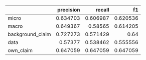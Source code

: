 |                  |   precision |   recall |       f1 |
|:-----------------|------------:|---------:|---------:|
| micro            |    0.634703 | 0.606987 | 0.620536 |
| macro            |    0.649367 | 0.58565  | 0.614205 |
| background_claim |    0.727273 | 0.571429 | 0.64     |
| data             |    0.57377  | 0.538462 | 0.555556 |
| own_claim        |    0.647059 | 0.647059 | 0.647059 |